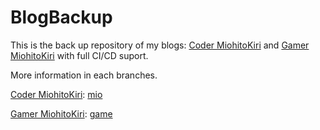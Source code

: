 # BlogBackup

This is the back up repository of my blogs: [Coder MiohitoKiri](https://miohitokiri5474.github.io/code/) and [Gamer MiohitoKiri](https://miohitokiri5474.github.io/game/) with full CI/CD suport.

More information in each branches.

[Coder MiohitoKiri](https://miohitokiri5474.github.io/code/): [mio](https://github.com/MiohitoKiri5474/BlogBackup/tree/mio)

[Gamer MiohitoKiri](https://miohitokiri5474.github.io/game/): [game](https://github.com/MiohitoKiri5474/BlogBackup/tree/game)
